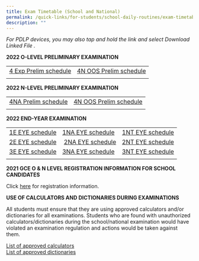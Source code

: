 ```yaml
---
title: Exam Timetable (School and National)
permalink: /quick-links/for-students/school-daily-routines/exam-timetable-school-national/
description: ""
---
```

_For PDLP devices, you may also tap and hold the link and select Download Linked File ._

**2022 O-LEVEL PRELIMINARY EXAMINATION**

| | | 
| -------- | -------- | 
| [4 Exp Prelim schedule](/files/2022%20O%20level%20Prelim%20Timetable_4E_Final_%20updated%2019%20Aug.pdf) | [4N OOS Prelim schedule](/files/2022%20O%20level%20Prelim%20Timetable_4N%20OOS_Final%20updated%2019%20Aug.pdf) | 
| | |

**2022 N-LEVEL PRELIMINARY EXAMINATION**

| | | 
| -------- | -------- | 
| [4NA Prelim schedule](/files/2022%20N%20Prelim%20Timetable_4NA_22%20Jul%2022.pdf) | [4N OOS Prelim schedule](/files/2022%20N%20Prelim%20Timetable_4NT_24%20June%2022.pdf) | 
| | |

**2022 END-YEAR EXAMINATION**

| | | |
| -------- | -------- | -------- | 
| [1E EYE schedule](/files/EYE_1E_29%20Aug.pdf) | [1NA EYE schedule](/files/EYE_1NA_29%20Aug.pdf) | [1NT EYE schedule](/files/Updated%201NT%20EYE%20PG.pdf)  |
| [2E EYE schedule](/files/EYE_2E_29%20Aug.pdf) | [2NA EYE schedule](/files/EYE_2NA_29%20Aug.pdf) | [2NT EYE schedule](/files/Updated%202NT%20EYE%20PG.pdf) |
| [3E EYE schedule](/files/Updated%203E%20EYE%20PG.pdf) |[3NA EYE schedule](/files/Updated%203NA%20EYE%20PG.pdf) | [3NT EYE schedule ](/files/Updated%203NT%20EYE%20PG.pdf) |
| | | |

**2021 GCE O & N LEVEL REGISTRATION INFORMATION FOR SCHOOL CANDIDATES**

Click [here](/files/2021_instructions_for_school_candidates.pdf) for registration information.

**USE OF CALCULATORS AND DICTIONARIES DURING EXAMINATIONS**

All students must ensure that they are using approved calculators and/or dictionaries for all examinations. Students who are found with unauthorized calculators/dictionaries during the school/national examination would have violated an examination regulation and actions would be taken against them.  

[List of approved calculators](/files/Approved%20calculators.pdf) <br>
[List of approved dictionaries](/files/Approved%20dictionaries.pdf)